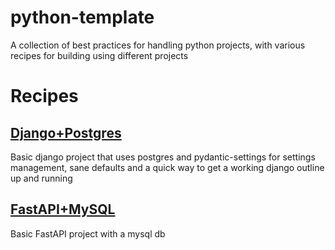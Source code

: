 # python-template

A collection of best practices for handling python projects,
with various recipes for building using different projects

# Recipes

## [Django+Postgres](root_django/README.md)

Basic django project that uses postgres and pydantic-settings for settings management, 
sane defaults and a quick way to get a working django outline up and running 

## [FastAPI+MySQL](root_fastapi/README.md)

Basic FastAPI project with a mysql db 